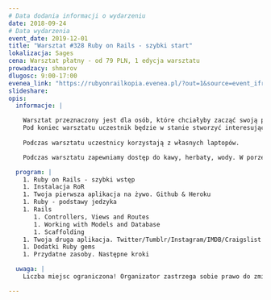 ```yaml
---
# Data dodania informacji o wydarzeniu
date: 2018-09-24
# Data wydarzenia
event_date: 2019-12-01
title: "Warsztat #328 Ruby on Rails - szybki start"
lokalizacja: Sages
cena: Warsztat płatny - od 79 PLN, 1 edycja warsztatu
prowadzacy: shmarov
dlugosc: 9:00-17:00
evenea_link: "https://rubyonrailkopia.evenea.pl/?out=1&source=event_iframe"
slideshare:
opis:
  informacje: |

    Warsztat przeznaczony jest dla osób, które chciałyby zacząć swoją przygodę z Ruby on Rails. RoR jest używany przez firmy takie jak Basecamp, Twitter, Shopify, Github, Groupon czy Airbnb. Zaczniemy naukę od samych podstaw. Nie są wymagane wcześniejsze doświadczenia z RoR.
    Pod koniec warsztatu uczestnik będzie w stanie stworzyć interesującą aplikację webową. 
    
    Podczas warsztatu uczestnicy korzystają z własnych laptopów.

    Podczas warsztatu zapewniamy dostęp do kawy, herbaty, wody. W porze obiadowej zapewniamy pizzę w wersji mięsnej lub wegetariańskiej.

  program: |
    1. Ruby on Rails - szybki wstęp
    1. Instalacja RoR
    1. Twoja pierwsza aplikacja na żywo. Github & Heroku
    1. Ruby - podstawy jedzyka
    1. Rails
       1. Controllers, Views and Routes
       1. Working with Models and Database
       1. Scaffolding
    1. Twoja druga aplikacja. Twitter/Tumblr/Instagram/IMDB/Craigslist
    1. Dodatki Ruby gems
    1. Przydatne zasoby. Następne kroki

  uwaga: |
    Liczba miejsc ograniczona! Organizator zastrzega sobie prawo do zmiany lokalizacji wydarzenia oraz jego odwołania w przypadku niezgłoszenia się minimalnej liczby uczestników.

---
```

